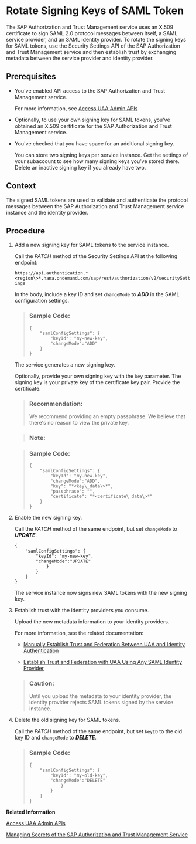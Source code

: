 <!-- loio052e9b4b54ce4c268422b1f2c736e47e -->

# Rotate Signing Keys of SAML Token

The SAP Authorization and Trust Management service uses an X.509 certificate to sign SAML 2.0 protocol messages between itself, a SAML service provider, and an SAML identity provider. To rotate the signing keys for SAML tokens, use the Security Settings API of the SAP Authorization and Trust Management service and then establish trust by exchanging metadata between the service provider and identity provider.



<a name="loio052e9b4b54ce4c268422b1f2c736e47e__prereq_g3h_l5y_tjb"/>

## Prerequisites

-   You've enabled API access to the SAP Authorization and Trust Management service.

    For more information, see [Access UAA Admin APIs](Access_UAA_Admin_APIs_ebc9113.md)

-   Optionally, to use your own signing key for SAML tokens, you've obtained an X.509 certificate for the SAP Authorization and Trust Management service.

-   You've checked that you have space for an additional signing key.

    You can store two signing keys per service instance. Get the settings of your subaccount to see how many signing keys you’ve stored there. Delete an inactive signing key if you already have two.




<a name="loio052e9b4b54ce4c268422b1f2c736e47e__context_w3m_mjz_tjb"/>

## Context

The signed SAML tokens are used to validate and authenticate the protocol messages between the SAP Authorization and Trust Management service instance and the identity provider.



<a name="loio052e9b4b54ce4c268422b1f2c736e47e__steps_txf_23s_tjb"/>

## Procedure

1.  Add a new signing key for SAML tokens to the service instance.

    Call the *PATCH* method of the Security Settings API at the following endpoint:

    `https://api.authentication.*<region\>*.hana.ondemand.com/sap/rest/authorization/v2/securitySettings`

    In the body, include a key ID and set `changeMode` to ***ADD*** in the SAML configuration settings.

    > ### Sample Code:  
    > ```
    > {
    >     "samlConfigSettings": {
    >         "keyId": "my-new-key",
    >         "changeMode":"ADD"
    >     }
    > }
    > ```

    The service generates a new signing key.

    Optionally, provide your own signing key with the `key` parameter. The signing key is your private key of the certificate key pair. Provide the certificate.

    > ### Recommendation:  
    > We recommend providing an empty passphrase. We believe that there's no reason to view the private key.

    > ### Note:  

    > ### Sample Code:  
    > ```
    > {
    >     "samlConfigSettings": {
    >         "keyId": "my-new-key",
    >         "changeMode":"ADD",
    >         "key": "*<key\_data\>*",
    >         "passphrase": "",
    >         "certificate": "*<certificate\_data\>*"
    >     }
    > }
    > ```

2.  Enable the new signing key.

    Call the *PATCH* method of the same endpoint, but set `changeMode` to ***UPDATE***.

    ```
    {
        "samlConfigSettings": {
            "keyId": "my-new-key",
            "changeMode":"UPDATE"
                }
            }
        }
    }
    ```

    The service instance now signs new SAML tokens with the new signing key.

3.  Establish trust with the identity providers you consume.

    Upload the new metadata information to your identity providers.

    For more information, see the related documentation:

    -   [Manually Establish Trust and Federation Between UAA and Identity Authentication](Manually_Establish_Trust_and_Federation_Between_UAA_and_Identity_Authentication_7c6aa87.md#loio7c6aa87459764b179aeccadccd4f91f3)

    -   [Establish Trust and Federation with UAA Using Any SAML Identity Provider](Establish_Trust_and_Federation_with_UAA_Using_Any_SAML_Identity_Provider_2ce3938.md#loio2ce3938c66d94479848bff3090999027)

    > ### Caution:  
    > Until you upload the metadata to your identity provider, the identity provider rejects SAML tokens signed by the service instance.

4.  Delete the old signing key for SAML tokens.

    Call the *PATCH* method of the same endpoint, but set `keyID` to the old key ID and `changeMode` to ***DELETE***.

    > ### Sample Code:  
    > ```
    > {
    >     "samlConfigSettings": {
    >         "keyId": "my-old-key",
    >         "changeMode":"DELETE"
    >             }
    >         }
    >     }
    > }
    > ```


**Related Information**  


[Access UAA Admin APIs](Access_UAA_Admin_APIs_ebc9113.md "To enable programmatic access to the XS user authentication and authorization (UAA) service in your subaccount of the Cloud Foundry environment, create an XSUAA service instance under the apiaccess plan.")

[Managing Secrets of the SAP Authorization and Trust Management Service](Managing_Secrets_of_the_SAP_Authorization_and_Trust_Management_Service_22f4a5c.md "The SAP Authorization and Trust Management service maintains a number of secrets to ensure secure operation of the service. Your organization can have policies that require you change secrets or you may need to respond to the loss of a secret.")

